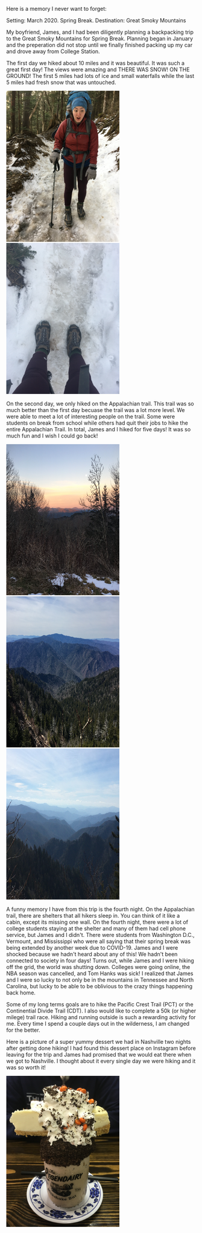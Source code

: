 Here is a memory I never want to forget:

Setting: March 2020. Spring Break.
Destination: Great Smoky Mountains

My boyfriend, James, and I had been diligently planning a backpacking trip to the Great Smoky Mountains for Spring Break. Planning began in January and the preperation did not stop until we finally finished packing up my car and drove away from College Station.

The first day we hiked about 10 miles and it was beautiful. It was such a great first day! The views were amazing and THERE WAS SNOW! ON THE GROUND! The first 5 miles had lots of ice and small waterfalls while the last 5 miles had fresh snow that was untouched.

<img src="/assets/yay for snow.JPG"  width="300" height="400"> <img src="/assets/snow and boots.JPG"  width="300" height="400">

On the second day, we only hiked on the Appalachian trail. This trail was so much better than the first day becuase the trail was a lot more level. We were able to meet a lot of interesting people on the trail. Some were students on break from school while others had quit their jobs to hike the entire Appalachian Trail. In total, James and I hiked for five days! It was so much fun and I wish I could go back!

<img src="/assets/sunrise.JPG"  width="300" height="400"> <img src="/assets/mountains.JPG"  width="300" height="400"> <img src="/assets/IMG-5651.JPG"  width="300" height="400">

A funny memory I have from this trip is the fourth night. On the Appalachian trail, there are shelters that all hikers sleep in. You can think of it like a cabin, except its missing one wall. On the fourth night, there were a lot of college students staying at the shelter and many of them had cell phone service, but James and I didn't. There were students from Washington D.C., Vermount, and Mississippi who were all saying that their spring break was being extended by another week due to COVID-19. James and I were shocked because we hadn't heard about any of this! We hadn't been connected to society in four days! Turns out, while James and I were hiking off the grid, the world was shutting down. Colleges were going online, the NBA season was cancelled, and Tom Hanks was sick! I realized that James and I were so lucky to not only be in the mountains in Tennessee and North Carolina, but lucky to be able to be oblivious to the crazy things happening back home.

Some of my long terms goals are to hike the Pacific Crest Trail (PCT) or the Continential Divide Trail (CDT). I also would like to complete a 50k (or higher milege) trail race. Hiking and running outside is such a rewarding activity for me. Every time I spend a couple days out in the wilderness, I am changed for the better.

Here is a picture of a super yummy dessert we had in Nashville two nights after getting done hiking! I had found this dessert place on Instagram before leaving for the trip and James had promised that we would eat there when we got to Nashville. I thought about it every single day we were hiking and it was so worth it!

<img src="/assets/milkshake.JPG"  width="300" height="400">
